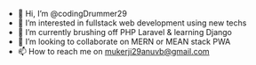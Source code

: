 - 👋 Hi, I’m @codingDrummer29
- 👀 I’m interested in fullstack web development using new techs
- 🌱 I’m currently brushing off PHP Laravel & learning Django
- 💞️ I’m looking to collaborate on MERN or MEAN stack PWA
- 📫 How to reach me on mukerji29anuvb@gmail.com

<!---
codingDrummer29/codingDrummer29 is a ✨ special ✨ repository because its `README.md` (this file) appears on your GitHub profile.
You can click the Preview link to take a look at your changes.
--->
